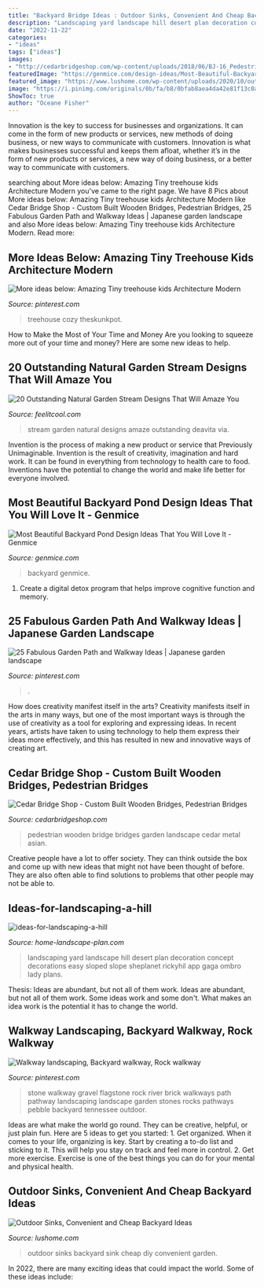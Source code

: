```yaml
---
title: "Backyard Bridge Ideas : Outdoor Sinks, Convenient And Cheap Backyard Ideas"
description: "Landscaping yard landscape hill desert plan decoration concept decorations easy sloped slope sheplanet rickyhil app gaga ombro lady plans"
date: "2022-11-22"
categories:
- "ideas"
tags: ["ideas"]
images:
- "http://cedarbridgeshop.com/wp-content/uploads/2018/06/BJ-16_Pedestrian-Bridges_3x16_Metal-Balusters_3995.jpg"
featuredImage: "https://genmice.com/design-ideas/Most-Beautiful-Backyard-Pond-Design-Ideas-That-You-Will-Love/723.png"
featured_image: "https://www.lushome.com/wp-content/uploads/2020/10/outdoor-sink-backyard-ideas-16.jpg"
image: "https://i.pinimg.com/originals/0b/fa/b8/0bfab8aea4da42e81f13c0a9b736ec2c.jpg"
ShowToc: true
author: "Oceane Fisher"
---
```



Innovation is the key to success for businesses and organizations. It can come in the form of new products or services, new methods of doing business, or new ways to communicate with customers. Innovation is what makes businesses successful and keeps them afloat, whether it’s in the form of new products or services, a new way of doing business, or a better way to communicate with customers.

	

		
searching about More ideas below: Amazing Tiny treehouse kids Architecture Modern you've came to the right page. We have 8 Pics about More ideas below: Amazing Tiny treehouse kids Architecture Modern like Cedar Bridge Shop - Custom Built Wooden Bridges, Pedestrian Bridges, 25 Fabulous Garden Path and Walkway Ideas | Japanese garden landscape and also More ideas below: Amazing Tiny treehouse kids Architecture Modern. Read more:
		
    
## More Ideas Below: Amazing Tiny Treehouse Kids Architecture Modern

<img loading=lazy src="https://i.pinimg.com/736x/05/e6/00/05e60082530337f93f7e4a0cd5893a88.jpg" onerror="this.onerror=null;this.src='https://tse2.mm.bing.net/th?id=OIP._JHNnsmoAZqfJgP1o960EwHaLG&amp;pid=15.1';" alt="More ideas below: Amazing Tiny treehouse kids Architecture Modern">

_Source: pinterest.com_

>treehouse cozy theskunkpot. 

	

How to Make the Most of Your Time and Money
Are you looking to squeeze more out of your time and money? Here are some new ideas to help.

    
## 20 Outstanding Natural Garden Stream Designs That Will Amaze You

<img loading=lazy src="http://feelitcool.com/wp-content/uploads/2016/05/67da0fb34e8c74db4ef2f10c116366f8.jpg" onerror="this.onerror=null;this.src='https://tse2.mm.bing.net/th?id=OIP.XN-1mwm_VRy2PajDqr1mTgHaLH&amp;pid=15.1';" alt="20 Outstanding Natural Garden Stream Designs That Will Amaze You">

_Source: feelitcool.com_

>stream garden natural designs amaze outstanding deavita via. 

	

Invention is the process of making a new product or service that Previously Unimaginable. Invention is the result of creativity, imagination and hard work. It can be found in everything from technology to health care to food. Inventions have the potential to change the world and make life better for everyone involved.

    
## Most Beautiful Backyard Pond Design Ideas That You Will Love It - Genmice

<img loading=lazy src="https://genmice.com/design-ideas/Most-Beautiful-Backyard-Pond-Design-Ideas-That-You-Will-Love/723.png" onerror="this.onerror=null;this.src='https://tse3.mm.bing.net/th?id=OIP.ZGpY3pBQBu7_9-qBDT4e8QAAAA&amp;pid=15.1';" alt="Most Beautiful Backyard Pond Design Ideas That You Will Love It - Genmice">

_Source: genmice.com_

>backyard genmice. 

	

1. Create a digital detox program that helps improve cognitive function and memory.

    
## 25 Fabulous Garden Path And Walkway Ideas | Japanese Garden Landscape

<img loading=lazy src="https://i.pinimg.com/originals/0b/fa/b8/0bfab8aea4da42e81f13c0a9b736ec2c.jpg" onerror="this.onerror=null;this.src='https://tse4.mm.bing.net/th?id=OIP.8DZaD9fDqEx71NLAdnOTYAHaJ4&amp;pid=15.1';" alt="25 Fabulous Garden Path and Walkway Ideas | Japanese garden landscape">

_Source: pinterest.com_

>. 

	

How does creativity manifest itself in the arts?
Creativity manifests itself in the arts in many ways, but one of the most important ways is through the use of creativity as a tool for exploring and expressing ideas. In recent years, artists have taken to using technology to help them express their ideas more effectively, and this has resulted in new and innovative ways of creating art.

    
## Cedar Bridge Shop - Custom Built Wooden Bridges, Pedestrian Bridges

<img loading=lazy src="http://cedarbridgeshop.com/wp-content/uploads/2018/06/BJ-16_Pedestrian-Bridges_3x16_Metal-Balusters_3995.jpg" onerror="this.onerror=null;this.src='https://tse2.mm.bing.net/th?id=OIP.L29bDTL3K6esEAd7MdboXQHaFj&amp;pid=15.1';" alt="Cedar Bridge Shop - Custom Built Wooden Bridges, Pedestrian Bridges">

_Source: cedarbridgeshop.com_

>pedestrian wooden bridge bridges garden landscape cedar metal asian. 

	

Creative people have a lot to offer society. They can think outside the box and come up with new ideas that might not have been thought of before. They are also often able to find solutions to problems that other people may not be able to.

    
## Ideas-for-landscaping-a-hill

<img loading=lazy src="http://www.home-landscape-plan.com/images/ideas-for-landscaping-a-hill.JPG" onerror="this.onerror=null;this.src='https://tse3.mm.bing.net/th?id=OIP.TvLQuXNgRD01VthIKo1IzAHaEK&amp;pid=15.1';" alt="ideas-for-landscaping-a-hill">

_Source: home-landscape-plan.com_

>landscaping yard landscape hill desert plan decoration concept decorations easy sloped slope sheplanet rickyhil app gaga ombro lady plans. 

	

Thesis: Ideas are abundant, but not all of them work.
Ideas are abundant, but not all of them work. Some ideas work and some don't. What makes an idea work is the potential it has to change the world.

    
## Walkway Landscaping, Backyard Walkway, Rock Walkway

<img loading=lazy src="https://i.pinimg.com/736x/21/7e/6f/217e6fbe14586e80a56ae3170e71f8c4--rock-walkway-flagstone-walkway.jpg" onerror="this.onerror=null;this.src='https://tse3.mm.bing.net/th?id=OIP.fhocG5Ho--vADBfNYd5jdQHaJ4&amp;pid=15.1';" alt="Walkway landscaping, Backyard walkway, Rock walkway">

_Source: pinterest.com_

>stone walkway gravel flagstone rock river brick walkways path pathway landscaping landscape garden stones rocks pathways pebble backyard tennessee outdoor. 

	

Ideas are what make the world go round. They can be creative, helpful, or just plain fun. Here are 5 ideas to get you started: 1. Get organized. When it comes to your life, organizing is key. Start by creating a to-do list and sticking to it. This will help you stay on track and feel more in control. 2. Get more exercise. Exercise is one of the best things you can do for your mental and physical health.

    
## Outdoor Sinks, Convenient And Cheap Backyard Ideas

<img loading=lazy src="https://www.lushome.com/wp-content/uploads/2020/10/outdoor-sink-backyard-ideas-16.jpg" onerror="this.onerror=null;this.src='https://tse4.mm.bing.net/th?id=OIP.pxfXW25_TOaBA9ehiFXhxwAAAA&amp;pid=15.1';" alt="Outdoor Sinks, Convenient and Cheap Backyard Ideas">

_Source: lushome.com_

>outdoor sinks backyard sink cheap diy convenient garden. 

	

In 2022, there are many exciting ideas that could impact the world. Some of these ideas include: 

